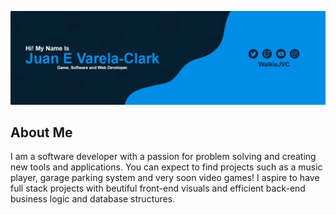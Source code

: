 ![image](https://github.com/WalkieJVC/WalkieJVC/blob/main/Images/Banner.png)

## About Me

I am a software developer with a passion for problem solving and creating new tools and applications. You can expect to find projects such as a music player, garage parking system and very soon video games! I aspire to have full stack projects with beutiful front-end visuals and efficient back-end business logic and database structures.
